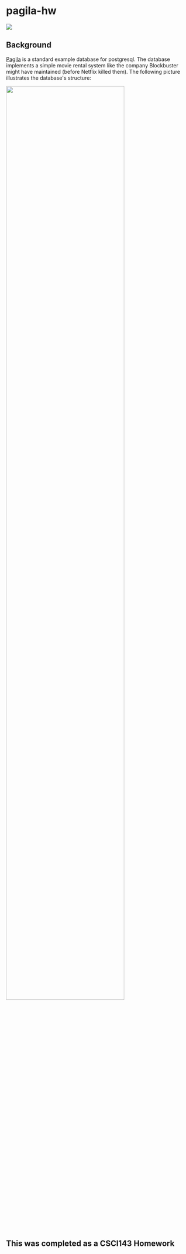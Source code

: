 # pagila-hw
[![](https://github.com/alex-muehleisen/pagila-hw/workflows/tests/badge.svg)](https://github.com/alex-muehleisen/pagila-hw/actions?query=workflow%3Atests)

## Background

[Pagila](https://github.com/devrimgunduz/pagila) is a standard example database for postgresql.
The database implements a simple movie rental system like the company Blockbuster might have maintained (before Netflix killed them).
The following picture illustrates the database's structure:

<img src=dvd-rental-sample-database-diagram.png width=80% />

## This was completed as a CSCI143 Homework


